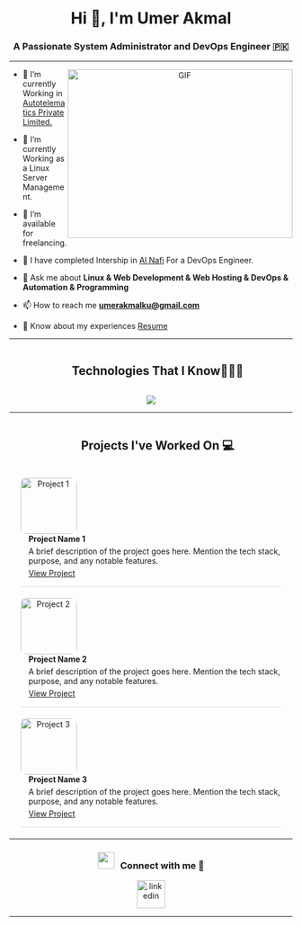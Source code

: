 <h1 align="center">Hi 👋, I'm Umer Akmal</h1>
<h3 align="center">A Passionate System Administrator and DevOps Engineer &#127477;&#127472;</h3>
<hr>
<a target="_blank" align="center">
  <img align="right" top="500" height="300" width="400" alt="GIF" src="https://media.giphy.com/media/SWoSkN6DxTszqIKEqv/giphy.gif">
</a>

- 🔭 I’m currently Working in <a href="https://autotel.pk/" target="blank">Autotelematics Private Limited.</a>

- 🌱 I’m currently Working as a Linux Server Management.

- 🤝 I’m available for freelancing.

- 🌱 I have completed Intership in <a href="https://alnafi.com/" target="blank">Al Nafi</a> For a DevOps Engineer.

- 💬 Ask me about **Linux & Web Development & Web Hosting & DevOps & Automation & Programming**

- 📫 How to reach me **umerakmalku@gmail.com**

- 📄 Know about my experiences <a href="https://mumer.xyz/assets/resume.pdf" target="blank">Resume</a>
<hr/>

<!--h1 without bottom border-->
<div id="user-content-toc">
  <ul align="center">
    <summary><h2 style="display: inline-block">Technologies That I Know👨🏻‍💻</h2></summary>
  </ul>
</div>
<!--tech stack icons-->
<p align="center">
  <a href="https://skillicons.dev">
    <img src="https://skillicons.dev/icons?i=git,github,html,css,react,django,flask,wordpress,vscode,postgres,redis,mongodb,mysql,postman,aws,gcp,azure,linux,redhat,ubuntu,kali,mint,maven,nginx,py,bash,elasticsearch,docker,selenium,ansible,jenkins,terraform,grafana,prometheus,kubernetes&perline=14" />
  </a>
</p>
<hr>

<!-- Projects Section -->
<div id="user-content-toc">
  <ul align="center">
    <summary><h2 style="display: inline-block">Projects I've Worked On 💻</h2></summary>
  </ul>
</div>

<!-- Projects inline layout with floated elements -->
<div align="center">
  <div style="overflow: hidden; max-width: 600px; margin: 20px; border-bottom: 1px solid #ddd; padding-bottom: 15px;">
    <img src="https://via.placeholder.com/100x100" alt="Project 1" style="float: left; width: 100px; height: 100px; border-radius: 10px; margin-right: 20px;">
    <div style="float: right; text-align: left; max-width: 450px;">
      <h4 style="margin: 0;">Project Name 1</h4>
      <p style="margin: 5px 0;">A brief description of the project goes here. Mention the tech stack, purpose, and any notable features.</p>
      <a href="https://github.com/yourusername/project1" target="_blank">View Project</a>
    </div>
  </div>

  <div style="overflow: hidden; max-width: 600px; margin: 20px; border-bottom: 1px solid #ddd; padding-bottom: 15px;">
    <img src="https://via.placeholder.com/100x100" alt="Project 2" style="float: left; width: 100px; height: 100px; border-radius: 10px; margin-right: 20px;">
    <div style="float: right; text-align: left; max-width: 450px;">
      <h4 style="margin: 0;">Project Name 2</h4>
      <p style="margin: 5px 0;">A brief description of the project goes here. Mention the tech stack, purpose, and any notable features.</p>
      <a href="https://github.com/yourusername/project2" target="_blank">View Project</a>
    </div>
  </div>

  <div style="overflow: hidden; max-width: 600px; margin: 20px; border-bottom: 1px solid #ddd; padding-bottom: 15px;">
    <img src="https://via.placeholder.com/100x100" alt="Project 3" style="float: left; width: 100px; height: 100px; border-radius: 10px; margin-right: 20px;">
    <div style="float: right; text-align: left; max-width: 450px;">
      <h4 style="margin: 0;">Project Name 3</h4>
      <p style="margin: 5px 0;">A brief description of the project goes here. Mention the tech stack, purpose, and any notable features.</p>
      <a href="https://github.com/yourusername/project3" target="_blank">View Project</a>
    </div>
  </div>
</div>
<hr/>


<!-- Connect with me -->
<!--h2 without bottom border-->
<h3 align="center" > <img src="https://media.giphy.com/media/iY8CRBdQXODJSCERIr/giphy.gif" width="30" height="30" style="margin-right: 10px;">Connect with me 🤝 </h3>

<!--icons and links-->
<p align="center">
<a href="https://www.linkedin.com/in/umer-khan-%F0%9F%87%B5%F0%9F%87%B8-30864b27b/" target="blank"><img align="center" src="https://user-images.githubusercontent.com/88904952/234979284-68c11d7f-1acc-4f0c-ac78-044e1037d7b0.png" alt="linkedin" height="50" width="50" /></a>
  
</p>

<hr>

